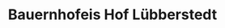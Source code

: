 ---
title: "Bauernhofeis Hof Lübberstedt"
url: /salzhausen/bauernhofeis-hof-luebberstedt/
shop: Hofladen
---